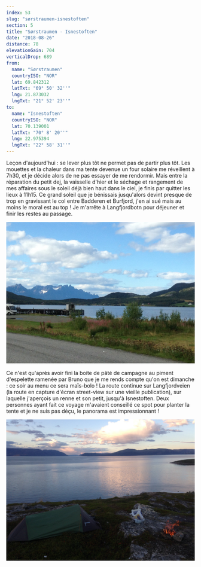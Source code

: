 ```yaml
---
index: 53
slug: "sørstraumen-isnestoften"
section: 5
title: "Sørstraumen - Isnestoften"
date: "2018-08-26"
distance: 78
elevationGain: 704
verticalDrop: 689
from:
  name: "Sørstraumen"
  countryISO: "NOR"
  lat: 69.842312
  latTxt: "69° 50' 32''"
  lng: 21.873032
  lngTxt: "21° 52' 23''"
to:
  name: "Isnestoften"
  countryISO: "NOR"
  lat: 70.139001
  latTxt: "70° 8' 20''"
  lng: 22.975394
  lngTxt: "22° 58' 31''"
---
```


Leçon d'aujourd'hui : se lever plus tôt ne permet pas de partir plus tôt. Les mouettes et la chaleur dans ma tente devenue un four solaire me réveillent à 7h30, et je décide alors de ne pas essayer de me rendormir. Mais entre la réparation du petit dej, la vaisselle d'hier et le séchage et rangement de mes affaires sous le soleil déjà bien haut dans le ciel, je finis par quitter les lieux à 11h15. Ce grand soleil que je bénissais jusqu'alors devint presque de trop en gravissant le col entre Badderen et Burfjord, j'en ai sué mais au moins le moral est au top ! Je m'arrête à Langfjordbotn pour déjeuner et finir les restes au passage.

![Glaciers dans les "Alpes Norvégiennes"](../images/IMG_2331.jpg)

Ce n'est qu'après avoir fini la boite de pâté de campagne au piment d'espelette ramenée par Bruno que je me rends compte qu'on est dimanche : ce soir au menu ce sera maïs-bolo ! La route continue sur Langfjordveien (la route en capture d'écran street-view sur une vieille publication), sur laquelle j'aperçois un renne et son petit, jusqu'à Isnestoften. Deux personnes ayant fait ce voyage m'avaient conseillé ce spot pour planter la tente et je ne suis pas déçu, le panorama est impressionnant !

![Isnestoften](../images/IMG_2356.jpg)